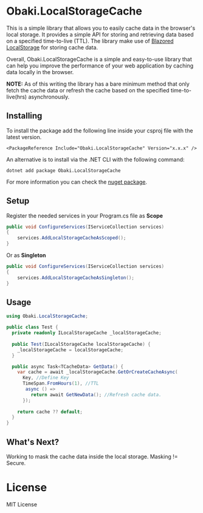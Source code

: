 # Obaki.LocalStorageCache
This is a simple library that allows you to easily cache data in the browser's local storage. It provides a simple API for storing and retrieving data  based on a specified time-to-live (TTL). The library make use of [Blazored LocalStorage](https://github.com/Blazored/LocalStorage) for storing cache data.

Overall, Obaki.LocalStorageCache is a simple and easy-to-use library that can help you improve the performance of your web application by caching data locally in the browser.

**NOTE:** As of this writing the library has a bare minimum method that only fetch the cache data or refresh the cache based on the specified time-to-live(hrs) asynchronously.
## Installing

To install the package add the following line inside your csproj file with the latest version.

```
<PackageReference Include="Obaki.LocalStorageCache" Version="x.x.x" />
```

An alternative is to install via the .NET CLI with the following command:

```
dotnet add package Obaki.LocalStorageCache
```

For more information you can check the [nuget package](https://www.nuget.org/packages/Obaki.LocalStorageCache).

## Setup
Register the needed services in your Program.cs file as **Scope**

```c#
public void ConfigureServices(IServiceCollection services)
{
    services.AddLocalStorageCacheAsScoped();
}
``` 

Or as **Singleton**

```c#
public void ConfigureServices(IServiceCollection services)
{
    services.AddLocalStorageCacheAsSingleton();
}
```
## Usage 
```c#
using Obaki.LocalStorageCache;

public class Test {
  private readonly ILocalStorageCache _localStorageCache;
  
  public Test(ILocalStorageCache localStorageCache) {
    _localStorageCache = localStorageCache;
  }

  public async Task<TCacheData> GetData() {
    var cache = await _localStorageCache.GetOrCreateCacheAsync(
      Key, //Define Key
      TimeSpan.FromHours(1), //TTL
       async () =>
         return await GetNewData(); //Refresh cache data.
      });
      
    return cache ?? default;
  }
}
```
## What's Next?
Working to mask the cache data inside the  local storage. Masking != Secure.  

# License
MIT License
